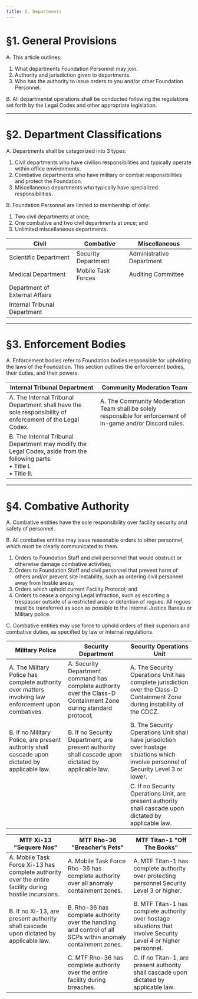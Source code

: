 ```yaml
---
title: I. Departments
---
```



# §1. General Provisions

A. This article outlines:

1. What departments Foundation Personnel may join.
2. Authority and jurisdiction given to departments.
3. Who has the authority to issue orders to you and/or other Foundation Personnel.

B. All departmental operations shall be conducted following the regulations set forth by the Legal Codex and other appropriate legislation.

---

# §2. Department Classifications

A. Departments shall be categorized into 3 types:

1. Civil departments who have civilian responsibilities and typically operate within office environments.
2. Combative departments who have military or combat responsibilities and protect the Foundation.
3. Miscellaneous departments who typically have specialized responsibilities.

B. Foundation Personnel are limited to membership of only:

1. Two civil departments at once;
2. One combative and two civil departments at once; and 
3. Unlimited miscellaneous departments.

| Civil | Combative | Miscellaneous |
|-------|-----------|---------------|
| Scientific Department | Security Department | Administrative Department |
| Medical Department | Mobile Task Forces | Auditing Committee |
| Department of External Affairs | | |
| Internal Tribunal Department | | | 

---

# §3. Enforcement Bodies

A. Enforcement bodies refer to Foundation bodies responsible for upholding the laws of the Foundation. This section outlines the enforcement bodies, their duties, and their powers.

| **Internal Tribunal Department** | **Community Moderation Team** |
|--------------------------------------|-----------------------------------|
| A. The Internal Tribunal Department shall have the sole responsibility of enforcement of the Legal Codex. | A. The Community Moderation Team shall be solely responsible for enforcement of in-game and/or Discord rules. |
| B. The Internal Tribunal Department may modify the Legal Codex, aside from the following parts: <br> • Title I. <br> • Title II. | |

---

# §4. Combative Authority

A. Combative entities have the sole responsibility over facility security and safety of personnel.

B. All combative entities may issue reasonable orders to other personnel, which must be clearly communicated to them. 

1. Orders to Foundation Staff and civil personnel that would obstruct or otherwise damage combative activities;
2. Orders to Foundation Staff and civil personnel that prevent harm of others and/or prevent site instability, such as ordering civil personnel away from hostile areas;
3. Orders which uphold current Facility Protocol; and 
4. Orders to cease a ongoing Legal infraction, such as escorting a trespasser outside of a restricted area or detention of rogues. All rogues must be transferred as soon as possible to the Internal Justice Bureau or Military police.

C. Combative entities may use force to uphold orders of their superiors and combative duties, as specified by law or internal regulations.

| **Military Police** | **Security Department** | **Security Operations Unit** |
|-------------------------|-----------------------------|----------------------------------|
| A. The Military Police has complete authority over matters involving law enforcement upon combatives. | A. Security Department command has complete authority over the Class-D Containment Zone during standard protocol; | A. The Security Operations Unit has complete jurisdiction over the Class-D Containment Zone during instability of the CDCZ. |
| B. If no Military Police, are present authority shall cascade upon dictated by applicable law. | B. If no Security Department, are present authority shall cascade upon dictated by applicable law. | B. The Security Operations Unit shall have jurisdiction over hostage situations which involve personnel of Security Level 3 or lower. |
| | | C. If no Security Operations Unit, are present authority shall cascade upon dictated by applicable law. |


| **MTF Xi-13 "Sequere Nos"** | **MTF Rho-36 "Breacher's Pets"** | **MTF Titan-1 "Off The Books"** |
|---------------------------------|--------------------------------------|----------------------------|
| A. Mobile Task Force Xi-13 has complete authority over the entire facility during hostile incursions. | A. Mobile Task Force Rho-36 has complete authority over all anomaly containment zones. | A. MTF Titan-1 has complete authority over protecting personnel Security Level 3 or higher. |
| B. If no Xi-13, are present authority shall cascade upon dictated by applicable law. | B. Rho-36 has complete authority over the handling and control of all SCPs within anomaly containment zones. | B. MTF Titan-1 has complete authority over hostage situations that involve Security Level 4 or higher personnel. |
| | C. MTF Rho-36 has complete authority over the entire facility during breaches. | C. If no Titan-1, are present authority shall cascade upon dictated by applicable law. |
